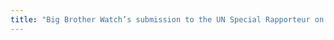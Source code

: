 ```yaml
---
title: "Big Brother Watch’s submission to the UN Special Rapporteur on Extreme Poverty and Human Rights"
---
```





